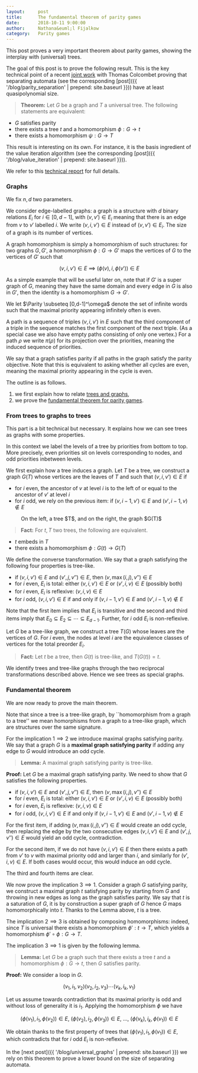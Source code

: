 ```yaml
---
layout:     post
title:      The fundamental theorem of parity games 
date:       2018-10-11 9:00:00
author:     Nathana&euml;l Fijalkow
category:   Parity games
---
```


<script type="text/x-mathjax-config">
MathJax.Hub.Config({
  TeX: {
    Macros: {
      Parity: "{\\text{Parity}}",
      G: "{\\mathcal{G}}",
      WE: "{\\mathcal{W}_{\\text{Eve}}}",
      U: "{\\mathcal{U}}",
      enc: "{\\text{enc}}",
      deltasucc: "{\\delta_{\\text{succ}}}",
      last: "{\\text{last}}",
    }
  }
});
</script>

<p class="intro"><span class="dropcap">T</span>his post proves a very important theorem about parity games, showing the interplay with (universal) trees.</p>

The goal of this post is to prove the following result.
This is the key technical point of a recent [joint work](https://arxiv.org/abs/1810.05106) with Thomas Colcombet proving that separating automata (see the corresponding [post]({{ '/blog/parity_separation' | prepend: site.baseurl }})) 
have at least quasipolynomial size.

> **Theorem:**
Let $G$ be a graph and $T$ a universal tree. 
The following statements are equivalent:
* $G$ satisfies parity 
* there exists a tree $t$ and a homomorphism $\phi : G \to t$
* there exists a homomorphism $\psi : G \to T$

This result is interesting on its own. 
For instance, it is the basis ingredient of the value iteration algorithm (see the corresponding [post]({{ '/blog/value_iteration' | prepend: site.baseurl }})).

We refer to this [technical report](https://arxiv.org/abs/1810.05106) for full details.

### Graphs
We fix $n,d$ two parameters.

We consider edge-labelled graphs: a graph is a structure with $d$ binary relations $E_i$ for $i \in [0,d-1]$, 
with $(v,v') \in E_i$ meaning that there is an edge from $v$ to $v'$ labelled $i$.
We write $(v,i,v') \in E$ instead of $(v,v') \in E_i$.
The size of a graph is its number of vertices.

A graph homomorphism is simply a homomorphism of such structures: 
for two graphs $G,G'$, a homomorphism $\phi : G \to G'$
maps the vertices of $G$ to the vertices of $G'$ such that

$$
(v,i,v') \in E \ \implies\ (\phi(v),i,\phi(v')) \in E
$$

As a simple example that will be useful later on, note that if $G'$ is a super graph of $G$, 
meaning they have the same domain and every edge in $G$ is also in $G'$, then the identity is a homomorphism $G \to G'$.

We let $\Parity \subseteq [0,d-1]^\omega$ denote the set of infinite words such that 
the maximal priority appearing infinitely often is even.

A path is a sequence of triples $(v,i,v')$ in $E$ such that the third component of a triple in the sequence matches 
the first component of the next triple.
(As a special case we also have empty paths consisting of only one vertex.)
For a path $\rho$ we write $\pi(\rho)$ for its projection over the priorities, meaning
the induced sequence of priorities.

We say that a graph satisfies parity if all paths in the graph satisfy the parity objective. 
Note that this is equivalent to asking whether all cycles are even, meaning the maximal priority appearing in the cycle is even.

The outline is as follows.
1. we first explain how to relate [trees and graphs](#tree_graphs),
2. we prove the [fundamental theorem for parity games](#fundamental).

### <a name="tree_graphs">From trees to graphs to trees</a>
This part is a bit technical but necessary. It explains how we can see trees as graphs with some properties.

In this context we label the levels of a tree by priorities from bottom to top.
More precisely, even priorities sit on levels corresponding to nodes, 
and odd priorities inbetween levels.

We first explain how a tree induces a graph.
Let $T$ be a tree, we construct a graph $G(T)$ whose vertices are the leaves of $T$
and such that $(v,i,v') \in E$ if
* for $i$ even, the ancestor of $v$ at level $i$ is to the left of or equal to the ancestor of $v'$ at level $i$
* for $i$ odd, we rely on the previous item: if $(v,i-1,v') \in E$ and $(v',i-1,v) \notin E$

<figure>
	<img src="{{ '/images/tree_to_graph.png' | prepend: site.baseurl }}" alt=""> 
	<figcaption>On the left, a tree $T$, and on the right, the graph $G(T)$</figcaption>
</figure>

> **Fact:**
For $t,T$ two trees, the following are equivalent.
* $t$ embeds in $T$
* there exists a homomorphism $\phi : G(t) \to G(T)$

We define the converse transformation.
We say that a graph satisfying the following four properties is tree-like.
* if $(v,i,v') \in E$ and $(v',j,v'') \in E$, then $(v,\max(i,j),v'') \in E$
* for $i$ even, $E_i$ is total: either $(v,i,v') \in E$ or $(v',i,v) \in E$ (possibly both)
* for $i$ even, $E_i$ is reflexive: $(v,i,v) \in E$
* for $i$ odd, $(v,i,v') \in E$ if and only if $(v,i-1,v') \in E$ and $(v',i-1,v) \notin E$

Note that the first item implies that $E_i$ is transitive 
and the second and third items imply that $E_0 \subseteq E_2 \subseteq \cdots \subseteq E_{d-1}$.
Further, for $i$ odd $E_i$ is non-reflexive.

Let $G$ be a tree-like graph, we construct a tree $T(G)$ whose leaves are the vertices of $G$.
For $i$ even, the nodes at level $i$ are the equivalence classes of vertices for the total preorder $E_i$.

> **Fact:**
Let $t$ be a tree, then $G(t)$ is tree-like, and $T(G(t)) = t$.

We identify trees and tree-like graphs through the two reciprocal transformations described above. Hence we see trees as special graphs.

### <a name="fundamental">Fundamental theorem</a>

We are now ready to prove the main theorem.

Note that since a tree is a tree-like graph, by ``homomorphism from a graph to a tree'' 
we mean homorphisms from a graph to a tree-like graph, 
which are structures over the same signature.

For the implication $1 \implies 2$ we introduce maximal graphs satisfying parity.
We say that a graph $G$ is a **maximal graph satisfying parity** 
if adding any edge to $G$ would introduce an odd cycle.

> **Lemma:**
A maximal graph satisfying parity is tree-like.

**Proof:**
Let $G$ be a maximal graph satisfying parity.
We need to show that $G$ satisfies the following properties.
* if $(v,i,v') \in E$ and $(v',j,v'') \in E$, then $(v,\max(i,j),v'') \in E$
* for $i$ even, $E_i$ is total: either $(v,i,v') \in E$ or $(v',i,v) \in E$ (possibly both)
* for $i$ even, $E_i$ is reflexive: $(v,i,v) \in E$
* for $i$ odd, $(v,i,v') \in E$ if and only if $(v,i-1,v') \in E$ and $(v',i-1,v) \notin E$

For the first item, if adding $(v,\max(i,j),v'') \in E$ would create an odd cycle, then replacing the edge by the two consecutive edges 
$(v,i,v') \in E$ and $(v',j,v'') \in E$ would yield an odd cycle, contradiction.

For the second item, if we do not have $(v,i,v') \in E$ then there exists a path from $v'$ to $v$ 
with maximal priority odd and larger than $i$,
and similarly for $(v',i,v) \in E$. If both cases would occur, this would induce an odd cycle.

The third and fourth items are clear.

We now prove the implication $3 \implies 1$.
Consider a graph $G$ satisfying parity, 
we construct a maximal graph $t$ satisfying parity by starting from $G$
and throwing in new edges as long as the graph satisfies parity.
We say that $t$ is a saturation of $G$, it is by construction a super graph of $G$
hence $G$ maps homomorphically into $t$.
Thanks to the Lemma above, $t$ is a tree.

The implication $2 \implies 3$ is obtained by composing homomorphisms: 
indeed, since $T$ is universal there exists a homomorphism $\phi' : t \to T$, which yields
a homomorphism $\phi' \circ \phi : G \to T$.

The implication $3 \implies 1$ is given by the following lemma.

> **Lemma:**
Let $G$ be a graph such that there exists a tree $t$ and a homomorphism $\phi : G \to t$,
then $G$ satisfies parity.

**Proof:**
We consider a loop in $G$.

$$
(v_1, i_1, v_2) (v_2, i_2, v_3) \cdots (v_k, i_k, v_1)
$$

Let us assume towards contradiction that its maximal priority is odd and without loss of generality it is $i_1$.
Applying the homomorphism $\phi$ we have

$$
(\phi(v_1),i_1,\phi(v_2)) \in E,\
(\phi(v_2),i_2,\phi(v_3)) \in E,\ \ldots, \
(\phi(v_k),i_k,\phi(v_1)) \in E
$$

We obtain thanks to the first property of trees that
$(\phi(v_1),i_1,\phi(v_1)) \in E$, which contradicts that for $i$ odd $E_i$ is non-reflexive.

In the [next post]({{ '/blog/universal_graphs' | prepend: site.baseurl }}) we rely on this theorem to prove a lower bound on the size of separating automata.

